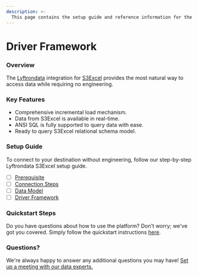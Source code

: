 ```yaml
---
description: >-
  This page contains the setup guide and reference information for the S3Excel source connector.
---
```


# Driver Framework

### Overview

The [Lyftrondata](https://www.lyftrondata.com/) integration for [S3Excel](None) provides the most natural way to access data while requiring no engineering.

### Key Features

* Comprehensive incremental load mechanism.
* Data from S3Excel is available in real-time.&#x20;
* ANSI SQL is fully supported to query data with ease.
* Ready to query S3Excel relational schema model.

### Setup Guide

To connect to your destination without engineering, follow our step-by-step Lyftrondata S3Excel setup guide.

* [ ] [Prerequisite](../prerequisite.md)
* [ ] [Connection Steps](../connection-steps.md)
* [ ] [Data Model](../data-model/erd.md)
* [ ] [Driver Framework](../driver-framework/)

### Quickstart Steps

Do you have questions about how to use the platform? Don't worry; we've got you covered. Simply follow the quickstart instructions [here](../driver-framework/README.md).

### Questions? <a href="#questions" id="questions"></a>

We're always happy to answer any additional questions you may have! [Set up a meeting with our data experts.](https://www.lyftrondata.com/book-a-meeting/)


